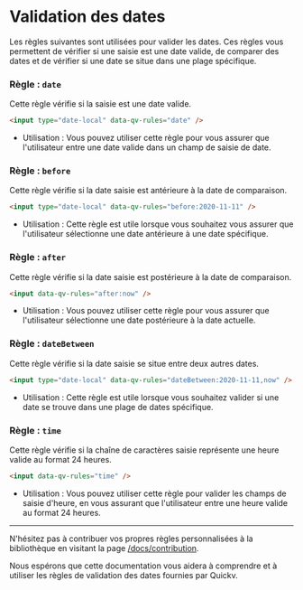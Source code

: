 # Validation des dates

Les règles suivantes sont utilisées pour valider les dates. Ces règles vous permettent de vérifier si une saisie est une date valide, de comparer des dates et de vérifier si une date se situe dans une plage spécifique.

### Règle : `date`

Cette règle vérifie si la saisie est une date valide.

```html
<input type="date-local" data-qv-rules="date" />
```

- Utilisation : Vous pouvez utiliser cette règle pour vous assurer que l'utilisateur entre une date valide dans un champ de saisie de date.

### Règle : `before`

Cette règle vérifie si la date saisie est antérieure à la date de comparaison.

```html
<input type="date-local" data-qv-rules="before:2020-11-11" />
```

- Utilisation : Cette règle est utile lorsque vous souhaitez vous assurer que l'utilisateur sélectionne une date antérieure à une date spécifique.

### Règle : `after`

Cette règle vérifie si la date saisie est postérieure à la date de comparaison.
 
```html
<input data-qv-rules="after:now" />
```

- Utilisation : Vous pouvez utiliser cette règle pour vous assurer que l'utilisateur sélectionne une date postérieure à la date actuelle.

### Règle : `dateBetween`

Cette règle vérifie si la date saisie se situe entre deux autres dates.

```html
<input type="date-local" data-qv-rules="dateBetween:2020-11-11,now" />
```

- Utilisation : Cette règle est utile lorsque vous souhaitez valider si une date se trouve dans une plage de dates spécifique.

### Règle : `time`

Cette règle vérifie si la chaîne de caractères saisie représente une heure valide au format 24 heures.

```html
<input data-qv-rules="time" />
```

- Utilisation : Vous pouvez utiliser cette règle pour valider les champs de saisie d'heure, en vous assurant que l'utilisateur entre une heure valide au format 24 heures.

---

N'hésitez pas à contribuer vos propres règles personnalisées à la bibliothèque en visitant la page [/docs/contribution](/docs/contribution).

Nous espérons que cette documentation vous aidera à comprendre et à utiliser les règles de validation des dates fournies par Quickv.
 